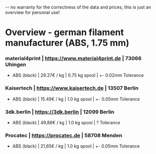 -- no warranty for the correctness of the data and prices, this is just an overview for personal use!

# Overview - german filament manufacturer (ABS, 1.75 mm)
### material4print | https://www.material4print.de | 73066 Uhingen    
* ABS (black) | 29.27€ / kg | 0.75 kg spool | +- 0.02mm Tolerance   

### Kaisertech | https://www.kaisertech.de | 13507 Berlin   
* ABS (black) | 15.49€ / kg | 1.0 kg spool | +- 0.05mm Tolerance    

### 3dk.berlin | https://3dk.berlin | 12099 Berlin  
* ABS (black) | 49,88€ / kg | 1.0 kg spool | ? Tolerance    

### Procatec | https://procatec.de | 58708 Menden   
* ABS (black) | 21,65€ / kg | 1.0 kg spool | +- 0.05mm Tolerance    
